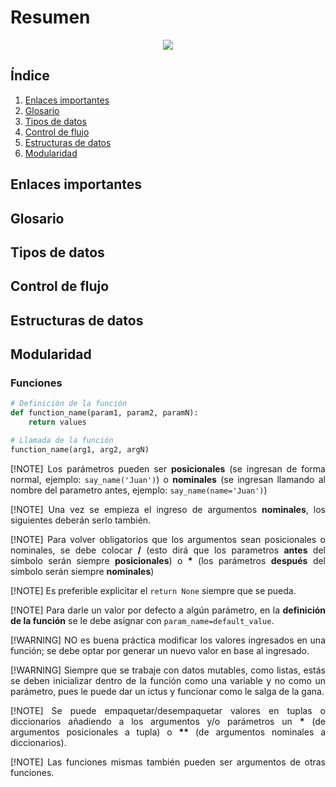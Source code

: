 # Resumen

<div align=center>
<img src="https://giphy.com/gifs/dog-floating-undertale-lgaHEvyUjdHY4"/>
</div>

<div align=justify>

## Índice

1. [Enlaces importantes](#enlaces-importantes)
2. [Glosario](#glosario)
3. [Tipos de datos](#tipos-de-datos)
4. [Control de flujo](#control-de-flujo)
5. [Estructuras de datos](#estructuras-de-datos)
6. [Modularidad](#modularidad)

## Enlaces importantes

## Glosario

## Tipos de datos

## Control de flujo

## Estructuras de datos

## Modularidad

### Funciones

```py
# Definición de la función
def function_name(param1, param2, paramN):
    return values

# Llamada de la función
function_name(arg1, arg2, argN)
```
[!NOTE]
Los parámetros pueden ser __posicionales__ (se ingresan de forma normal, ejemplo: `say_name('Juan')`) o __nominales__ (se ingresan llamando al nombre del parametro antes, ejemplo: `say_name(name='Juan')`)

[!NOTE]
Una vez se empieza el ingreso de argumentos __nominales__, los siguientes deberán serlo también.

[!NOTE]
Para volver obligatorios que los argumentos sean posicionales o nominales, se debe colocar __/__ (esto dirá que los parametros __antes__ del símbolo serán siempre __posicionales__) o __*__ (los parámetros __después__ del símbolo serán siempre __nominales__)

[!NOTE]
Es preferible explicitar el `return None` siempre que se pueda.

[!NOTE]
Para darle un valor por defecto a algún parámetro, en la __definición de la función__ se le debe asignar con `param_name=default_value`.

[!WARNING]
NO es buena práctica modificar los valores ingresados en una función; se debe optar por generar un nuevo valor en base al ingresado.

[!WARNING]
Siempre que se trabaje con datos mutables, como listas, estás se deben inicializar dentro de la función como una variable y no como un parámetro, pues le puede dar un ictus y funcionar como le salga de la gana.

[!NOTE]
Se puede empaquetar/desempaquetar valores en tuplas o diccionarios añadiendo a los argumentos y/o parámetros un __*__ (de argumentos posicionales a tupla) o __**__ (de argumentos nominales a diccionarios).

[!NOTE]
Las funciones mismas también pueden ser argumentos de otras funciones.

</div>

</div>